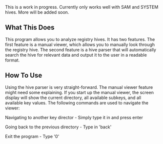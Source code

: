 This is a work in progress. Currently only works well with SAM and SYSTEM hives. More will be added soon.

What This Does
--------------
This program allows you to analyze registry hives. It has two features. The first feature is a manual viewer, which allows you to manually look through the registry hive. The second feature is a hive parser that will automatically search the hive for relevant data and
output it to the user in a readable format.

How To Use
----------
Using the hive parser is very straight-forward. The manual viewer feature might need some explaining. If you start up the manual viewer, the screen display will show the current directory, all available subkeys, and all available key values. The following commands are
used to navigate the viewer:

Navigating to another key director - Simply type it in and press enter

Going back to the previous directory - Type in 'back'

Exit the program - Type '0'
